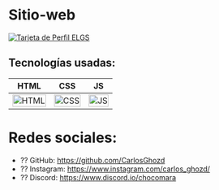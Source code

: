 # Sitio-web

[![Tarjeta de Perfil ELGS](https://cdn.discordapp.com/attachments/747329869469450362/1014390327433515008/unknown.png)](https://cdn.discordapp.com/attachments/747329869469450362/1014390327433515008/unknown.png)
## Tecnologías usadas:
<table>
  <thead>
    <tr>
      <th>HTML</th>
      <th>CSS</th>
      <th>JS</th>
    </tr>
  </thead>
  <tbody>
    <tr>
      <td>
        <img src="https://i.postimg.cc/rF6WrLjr/html.png" alt="HTML" width="100%"/>
      </td>
      <td>
        <img src="https://i.postimg.cc/mgSDG9F2/css.png" alt="CSS" width="100%"/>
      </td>
      <td>
        <img src="https://i.postimg.cc/6QL9Bwb6/kisspng-javascript-html-computer-software-web-browser-watermark-5acdbd5508ada4-437525501523432789035.png" alt="JS" width="100%"/>
      </td>
    </tr>
  </tbody>
</table>

# Redes sociales:

- ?? GitHub: https://github.com/CarlosGhozd 
- ?? Instagram: https://www.instagram.com/carlos_ghozd/
- ?? Discord: https://www.discord.io/chocomara

